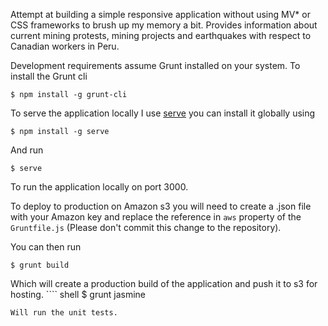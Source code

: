 Attempt at building a simple responsive application without using MV* or CSS frameworks to brush up my memory a bit. Provides information about current mining protests, mining projects and earthquakes with respect to Canadian workers in Peru.

Development requirements assume Grunt installed on your system.  To install the Grunt cli
````shell
$ npm install -g grunt-cli
````
To serve the application locally I use [serve](https://github.com/tj/serve) you can install it globally using
````shell
$ npm install -g serve
````
And run
````shell
$ serve
````
To run the application locally on port 3000.

To deploy to production on Amazon s3 you will need to create a .json file with your Amazon key and replace the reference in <code>aws</code> property of the <code>Gruntfile.js</code> (Please don't commit this change to the repository).

You can then run
````shell
$ grunt build
````
Which will create a production build of the application and push it to s3 for
hosting. ```` shell 
$ grunt jasmine 
```` 
Will run the unit tests.
